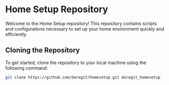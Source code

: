 # Home Setup Repository

Welcome to the Home Setup repository! This repository contains scripts and configurations necessary to set up your home environment quickly and efficiently.

## Cloning the Repository

To get started, clone the repository to your local machine using the following command:

```bash
git clone https://github.com/daregit/homesetup.git daregit_homesetup
